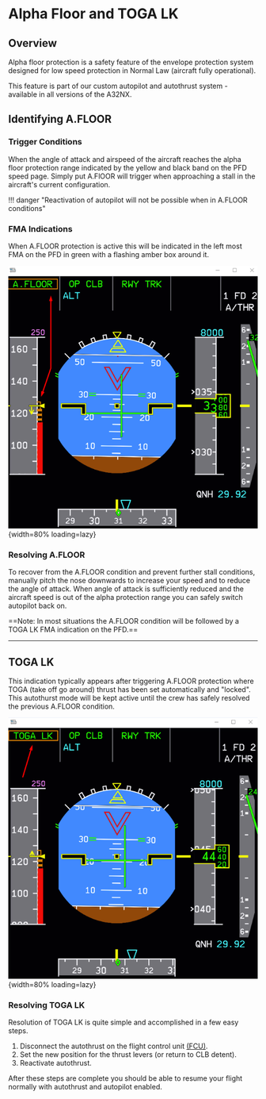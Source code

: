 # Alpha Floor and TOGA LK

## Overview

Alpha floor protection is a safety feature of the envelope protection system designed for low speed protection in Normal Law (aircraft fully operational).

This feature is part of our custom autopilot and autothrust system - available in all versions of the A32NX.

## Identifying A.FLOOR

### Trigger Conditions

When the angle of attack and airspeed of the aircraft reaches the alpha floor protection range indicated by the yellow and black band on the PFD speed page. Simply put A.FlOOR will trigger when approaching a stall in the aircraft's current configuration.

!!! danger "Reactivation of autopilot will not be possible when in A.FLOOR conditions"

### FMA Indications

When A.FLOOR protection is active this will be indicated in the left most FMA on the PFD in green with a flashing amber box around it.

![A.FLOOR](../../assets/advanced-guides/protections/afloor/afloor1.png){width=80% loading=lazy}

### Resolving A.FLOOR

To recover from the A.FLOOR condition and prevent further stall conditions, manually pitch the nose downwards to increase your speed and to reduce the angle of attack. When angle of attack is sufficiently reduced and the aircraft speed is out of the alpha protection range you can safely switch autopilot back on.

==Note: In most situations the A.FLOOR condition will be followed by a TOGA LK FMA indication on the PFD.==

---

## TOGA LK

This indication typically appears after triggering A.FLOOR protection where TOGA (take off go around) thrust has been set automatically and "locked". This autothurst mode will be kept active until the crew has safely resolved the previous A.FLOOR condition.

![tglk](../../assets/advanced-guides/protections/afloor/tglk1.png){width=80% loading=lazy}

### Resolving TOGA LK

Resolution of TOGA LK is quite simple and accomplished in a few easy steps.

1. Disconnect the autothrust on the flight control unit [(FCU)](../../../pilots-corner/a32nx-briefing/flight-deck/glareshield/fcu.md).
2. Set the new position for the thrust levers (or return to CLB detent).
3. Reactivate autothrust.

After these steps are complete you should be able to resume your flight normally with autothrust and autopilot enabled.
